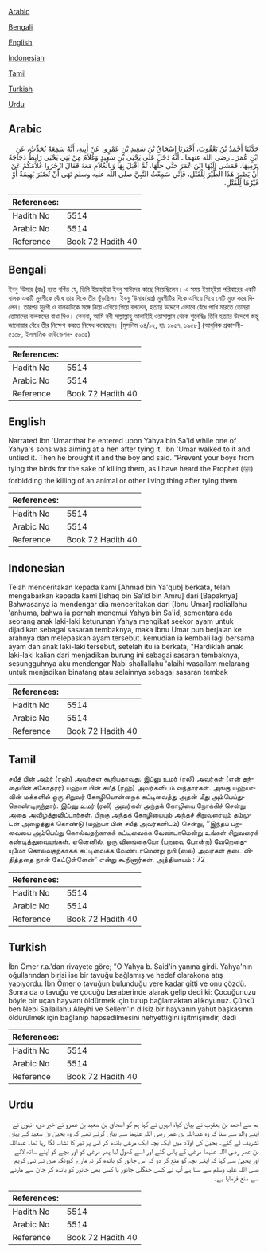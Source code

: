 [Arabic](#arabic)

[Bengali](#bengali)

[English](#english)

[Indonesian](#indonesian)

[Tamil](#tamil)

[Turkish](#turkish)

[Urdu](#urdu)

## Arabic


<div dir="rtl" lang="ar" style={{fontSize:'larger',backgroundColor:'#f8f9fa',padding:20}}>
حَدَّثَنَا أَحْمَدُ بْنُ يَعْقُوبَ، أَخْبَرَنَا إِسْحَاقُ بْنُ سَعِيدِ بْنِ عَمْرٍو، عَنْ أَبِيهِ، أَنَّهُ سَمِعَهُ يُحَدِّثُ، عَنِ ابْنِ عُمَرَ ـ رضى الله عنهما ـ أَنَّهُ دَخَلَ عَلَى يَحْيَى بْنِ سَعِيدٍ وَغُلاَمٌ مِنْ بَنِي يَحْيَى رَابِطٌ دَجَاجَةً يَرْمِيهَا، فَمَشَى إِلَيْهَا ابْنُ عُمَرَ حَتَّى حَلَّهَا، ثُمَّ أَقْبَلَ بِهَا وَبِالْغُلاَمِ مَعَهُ فَقَالَ ازْجُرُوا غُلاَمَكُمْ عَنْ أَنْ يَصْبِرَ هَذَا الطَّيْرَ لِلْقَتْلِ، فَإِنِّي سَمِعْتُ النَّبِيَّ صلى الله عليه وسلم نَهَى أَنْ تُصْبَرَ بَهِيمَةٌ أَوْ غَيْرُهَا لِلْقَتْلِ‏.‏
</div>
<div style={{backgroundColor:'#f8f9fa',padding:20, marginBottom: 10}}><table> <thead> <tr> <th>References:</th> <th></th> </tr> </thead> <tbody><tr><td>Hadith No</td><td>5514</td></tr><tr><td>Arabic No</td><td>5514</td></tr><tr><td>Reference</td><td>Book 72 Hadith 40</td></tr></tbody></table></div>

## Bengali


<div dir="ltr" lang="bn" style={{fontSize:'larger',backgroundColor:'#f8f9fa',padding:20}}>
ইবনু ‘উমার (রাঃ) হতে বর্ণিত যে, তিনি ইয়াহ্ইয়া ইবনু সাঈদের কাছে গিয়েছিলেন। এ সময় ইয়াহ্ইয়া পরিবারের একটি বালক একটি মুরগীকে বেঁধে তার দিকে তীর ছুঁড়ছিল। ইবনু ‘উমার(রাঃ) মুরগীটির দিকে এগিয়ে গিয়ে সেটি মুক্ত করে দিলেন। তারপর মুরগী ও বালকটিকে সঙ্গে নিয়ে এগিয়ে গিয়ে বললেন, হত্যার উদ্দেশে এভাবে বেঁধে পাখি মারতে তোমরা তোমাদের বালকদের বাধা দিও। কেননা, আমি নবী সাল্লাল্লাহু আলাইহি ওয়াসাল্লাম থেকে শুনেছিঃ তিনি হত্যার উদ্দেশে জন্তু জানোয়ার বেঁধে তীর নিক্ষেপ করতে নিষেধ করেছেন। [মুসলিম ৩৪/১২, হাঃ ১৯৫৭, ১৯৫৮] (আধুনিক প্রকাশনী- ৫১০৮, ইসলামিক ফাউন্ডেশন- ৫০০৫)
</div>
<div style={{backgroundColor:'#f8f9fa',padding:20, marginBottom: 10}}><table> <thead> <tr> <th>References:</th> <th></th> </tr> </thead> <tbody><tr><td>Hadith No</td><td>5514</td></tr><tr><td>Arabic No</td><td>5514</td></tr><tr><td>Reference</td><td>Book 72 Hadith 40</td></tr></tbody></table></div>

## English


<div dir="ltr" lang="en" style={{fontSize:'larger',backgroundColor:'#f8f9fa',padding:20}}>
Narrated Ibn 'Umar:that he entered upon Yahya bin Sa'id while one of Yahya's sons was aiming at a hen after tying it. Ibn 'Umar walked to it and untied it. Then he brought it and the boy and said. "Prevent your boys from tying the birds for the sake of killing them, as I have heard the Prophet (ﷺ) forbidding the killing of an animal or other living thing after tying them
</div>
<div style={{backgroundColor:'#f8f9fa',padding:20, marginBottom: 10}}><table> <thead> <tr> <th>References:</th> <th></th> </tr> </thead> <tbody><tr><td>Hadith No</td><td>5514</td></tr><tr><td>Arabic No</td><td>5514</td></tr><tr><td>Reference</td><td>Book 72 Hadith 40</td></tr></tbody></table></div>

## Indonesian


<div dir="ltr" lang="id" style={{fontSize:'larger',backgroundColor:'#f8f9fa',padding:20}}>
Telah menceritakan kepada kami [Ahmad bin Ya'qub] berkata, telah mengabarkan kepada kami [Ishaq bin Sa'id bin Amru] dari [Bapaknya] Bahwasanya ia mendengar dia menceritakan dari [Ibnu Umar] radliallahu 'anhuma, bahwa ia pernah menemui Yahya bin Sa'id, sementara ada seorang anak laki-laki keturunan Yahya mengikat seekor ayam untuk dijadikan sebagai sasaran tembaknya, maka Ibnu Umar pun berjalan ke arahnya dan melepaskan ayam tersebut. kemudian ia kembali lagi bersama ayam dan anak laki-laki tersebut, setelah itu ia berkata, "Hardiklah anak laki-laki kalian dari menjadikan burung ini sebagai sasaran tembaknya, sesungguhnya aku mendengar Nabi shallallahu 'alaihi wasallam melarang untuk menjadikan binatang atau selainnya sebagai sasaran tembak
</div>
<div style={{backgroundColor:'#f8f9fa',padding:20, marginBottom: 10}}><table> <thead> <tr> <th>References:</th> <th></th> </tr> </thead> <tbody><tr><td>Hadith No</td><td>5514</td></tr><tr><td>Arabic No</td><td>5514</td></tr><tr><td>Reference</td><td>Book 72 Hadith 40</td></tr></tbody></table></div>

## Tamil


<div dir="ltr" lang="ta" style={{fontSize:'larger',backgroundColor:'#f8f9fa',padding:20}}>
சயீத் பின் அம்ர் (ரஹ்) அவர்கள் கூறியதாவது: இப்னு உமர் (ரலி) அவர்கள் (என் தந்தையின் சகோதரர்) யஹ்யா பின் சயீத் (ரஹ்) அவர்களிடம் வந்தார்கள். அங்கு யஹ்யாவின் மக்களில் ஒரு சிறுவர் கோழியொன்றைக் கட்டிவைத்து அதன் மீது அம்பெய்துகொண்டிருந்தார். இப்னு உமர் (ரலி) அவர்கள் அந்தக் கோழியை நோக்கிச் சென்று அதை அவிழ்த்துவிட்டார்கள். பிறகு அந்தக் கோழியையும் அந்தச் சிறுவரையும் தம்முடன் அழைத்துக் கொண்டு (யஹ்யா பின் சயீத் அவர்களிடம்) சென்று, ‘‘இந்தப் பறவையை அம்பெய்து கொல்வதற்காகக் கட்டிவைக்க வேண்டாமென்று உங்கள் சிறுவரைக் கண்டித்துவையுங்கள். ஏனெனில், ஒரு விலங்கையோ (பறவை போன்ற) வேறெதையுமோ கொல்வதற்காகக் கட்டிவைக்க வேண்டாமென்று நபி (ஸல்) அவர்கள் தடை விதித்ததை நான் கேட்டுள்ளேன்” என்று கூறினார்கள். அத்தியாயம் : 72
</div>
<div style={{backgroundColor:'#f8f9fa',padding:20, marginBottom: 10}}><table> <thead> <tr> <th>References:</th> <th></th> </tr> </thead> <tbody><tr><td>Hadith No</td><td>5514</td></tr><tr><td>Arabic No</td><td>5514</td></tr><tr><td>Reference</td><td>Book 72 Hadith 40</td></tr></tbody></table></div>

## Turkish


<div dir="ltr" lang="tr" style={{fontSize:'larger',backgroundColor:'#f8f9fa',padding:20}}>
İbn Ömer r.a.'dan rivayete göre; "O Yahya b. Said'in yanına girdi. Yahya'nın oğullarından birisi ise bir tavuğu bağlamış ve hedef olarakona atış yapıyordu. İbn Ömer o tavuğun bulunduğu yere kadar gitti ve onu çözdü. Sonra da o tavuğu ve çocuğu beraberinde alarak gelip dedi ki: Çocuğunuzu böyle bir uçan hayvanı öldürmek için tutup bağlamaktan alıkoyunuz. Çünkü ben Nebi Sallallahu Aleyhi ve Sellem'in dilsiz bir hayvanın yahut başkasının öldürülmek için bağlanıp hapsedilmesini nehyettiğini işitmişimdir, dedi
</div>
<div style={{backgroundColor:'#f8f9fa',padding:20, marginBottom: 10}}><table> <thead> <tr> <th>References:</th> <th></th> </tr> </thead> <tbody><tr><td>Hadith No</td><td>5514</td></tr><tr><td>Arabic No</td><td>5514</td></tr><tr><td>Reference</td><td>Book 72 Hadith 40</td></tr></tbody></table></div>

## Urdu


<div dir="rtl" lang="ur" style={{fontSize:'larger',backgroundColor:'#f8f9fa',padding:20}}>
ہم سے احمد بن یعقوب نے بیان کیا، انہوں نے کہا ہم کو اسحاق بن سعید بن عمرو نے خبر دی، انہوں نے اپنے والد سے سنا کہ وہ عبداللہ بن عمر رضی اللہ عنہما سے بیان کرتے تھے کہ وہ یحییٰ بن سعید کے یہاں تشریف لے گئے۔ یحییٰ کی اولاد میں ایک بچہ ایک مرغی باندھ کر اس پر تیر کا نشانہ لگا رہا تھا۔ عبداللہ بن عمر رضی اللہ عنہما مرغی کے پاس گئے اور اسے کھول لیا پھر مرغی کو اور بچے کو اپنے ساتھ لائے اور یحییٰ سے کہا کہ اپنے بچہ کو منع کر دو کہ اس جانور کو باندھ کر نہ مارے کیونکہ میں نے نبی کریم صلی اللہ علیہ وسلم سے سنا ہے آپ نے کسی جنگلی جانور یا کسی بھی جانور کو باندھ کر جان سے مارنے سے منع فرمایا ہے۔
</div>
<div style={{backgroundColor:'#f8f9fa',padding:20, marginBottom: 10}}><table> <thead> <tr> <th>References:</th> <th></th> </tr> </thead> <tbody><tr><td>Hadith No</td><td>5514</td></tr><tr><td>Arabic No</td><td>5514</td></tr><tr><td>Reference</td><td>Book 72 Hadith 40</td></tr></tbody></table></div>